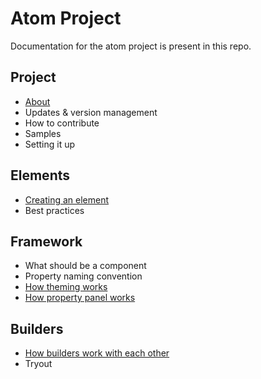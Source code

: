 # Atom Project
Documentation for the atom project is present in this repo.

## Project
* [About](about.md)
* Updates & version management
* How to contribute
* Samples
* Setting it up

## Elements
* [Creating an element](creating-an-element.md)
* Best practices

## Framework
* What should be a component
* Property naming convention
* [How theming works](how-theming-works.md)
* [How property panel works](how-property-panel-works.md)

## Builders
* [How builders work with each other](how-builders-work-with-each-other.md)
* Tryout
